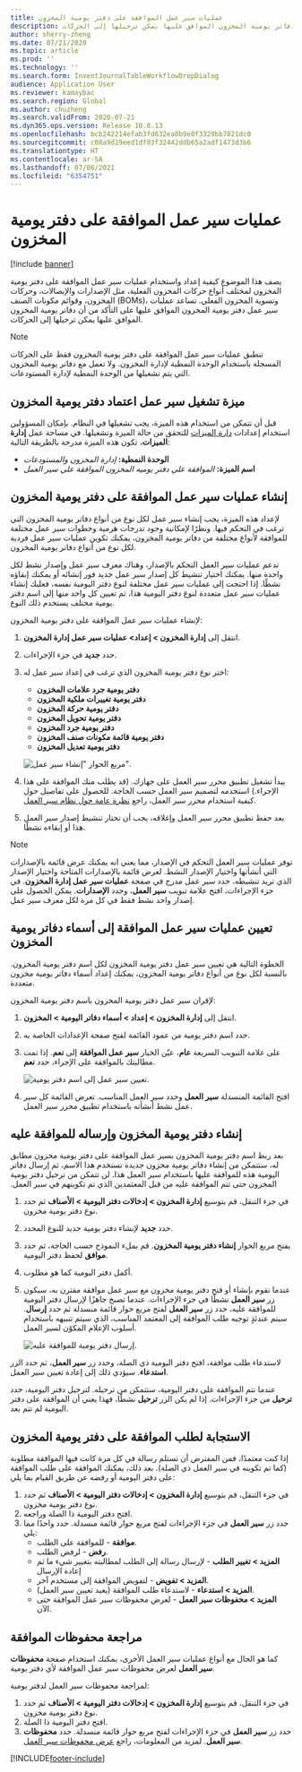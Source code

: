 ```yaml
---
title: عمليات سير عمل الموافقة على دفتر يومية المخزون
description: يوضح هذا الموضوع كيفية إعداد عمليات سير عمل الموافقة على دفتر يومية المخزون واستخدامها لمختلف أنواع حركات المخزون الفعلي. تساعد عمليات سير عمل دفتر يومية المخزون الموافق عليها على التأكد من أن دفاتر يومية المخزون الموافق عليها يمكن ترحيلها إلى الحركات.
author: sherry-zheng
ms.date: 07/21/2020
ms.topic: article
ms.prod: ''
ms.technology: ''
ms.search.form: InventJournalTableWorkflowDropDialog
audience: Application User
ms.reviewer: kamaybac
ms.search.region: Global
ms.author: chuzheng
ms.search.validFrom: 2020-07-21
ms.dyn365.ops.version: Release 10.0.13
ms.openlocfilehash: bcb242214efab3fd632ea0b9e0f3329bb7821dc0
ms.sourcegitcommit: c08a9d19eed1df03f32442ddb65a2adf1473d3b6
ms.translationtype: HT
ms.contentlocale: ar-SA
ms.lasthandoff: 07/06/2021
ms.locfileid: "6354751"
---
```

# <a name="inventory-journal-approval-workflows"></a>عمليات سير عمل الموافقة على دفتر يومية المخزون

[!include [banner](../includes/banner.md)]

يصف هذا الموضوع كيفية إعداد واستخدام عمليات سير عمل الموافقة على دفتر يومية المخزون لمختلف أنواع حركات المخزون الفعلية، مثل الإصدارات والإيصالات، وحركات المخزون، وقوائم مكونات الصنف (BOMs)، وتسوية المخزون الفعلي. تساعد عمليات سير عمل دفتر يومية المخزون الموافق عليها على التأكد من أن دفاتر يومية المخزون الموافق عليها يمكن ترحيلها إلى الحركات.

> [!NOTE]
> تنطبق عمليات سير عمل الموافقة على دفتر يومية المخزون فقط على الحركات المسجلة باستخدام الوحدة النمطية لإدارة المخزون. ولا تعمل مع دفاتر يومية المخزون التي يتم تشغيلها من الوحدة النمطية لإدارة المستودعات.

## <a name="turn-on-the-inventory-journal-approval-workflows-feature"></a>ميزة تشغيل سير عمل اعتماد دفتر يومية المخزون

قبل أن تتمكن من استخدام هذه الميزة، يجب تشغيلها في النظام. بإمكان المسؤولين استخدام إعدادات [دارة الميزات](../../fin-ops-core/fin-ops/get-started/feature-management/feature-management-overview.md) للتحقق من حالة الميزة وتشغيلها. في مساحة عمل **إدارة الميزات**، تكون هذه الميزة مدرجة بالطريقة التالية:

- **الوحدة النمطية:** *إدارة المخزون والمستودعات*
- **اسم الميزة:** *الموافقة علي دفتر يوميه المخزون الموافقة علي سير العمل*

## <a name="create-your-inventory-journal-approval-workflows"></a>إنشاء عمليات سير عمل الموافقة على دفتر يومية المخزون

لإعداد هذه الميزة، يجب إنشاء سير عمل لكل نوع من أنواع دفاتر يومية المخزون التي ترغب في التحكم فيها. ونظرًا لإمكانية وجود تدرجات هرمية وخطوات سير عمل مختلفة للموافقة لأنواع مختلفة من دفاتر يومية المخزون، يمكنك تكوين عمليات سير عمل فردية لكل نوع من أنواع دفاتر يومية المخزون.

تدعم عمليات سير العمل التحكم بالإصدار، وهناك معرف سير عمل وإصدار نشط لكل واحدة منها. يمكنك اختيار تنشيط كل إصدار سير عمل جديد فور إنشائه أو يمكنك إبقاؤه نشطًا. إذا احتجت إلى عمليات سير عمل مختلفة لنوع دفتر اليومية نفسه، فعليك إنشاء عمليات سير عمل متعددة لنوع دفتر اليومية هذا، ثم تعيين كل واحد منها إلى اسم دفتر يومية مختلف يستخدم ذلك النوع.

لإنشاء عمليات سير عمل الموافقة على دفتر يومية المخزون:

1. انتقل إلى **إدارة المخزون \> إعداد\> عمليات سير عمل إدارة المخزون**.
1. حدد **جديد** في جزء الإجراءات.
1. اختر نوع دفتر يومية المخزون الذي ترغب في إعداد سير عمل له:
    - **دفتر يومية جرد علامات المخزون**
    - **دفتر يومية تغييرات ملكية المخزون**
    - **دفتر يومية حركة المخزون**
    - **دفتر يومية تحويل المخزون**
    - **دفتر يومية جرد المخزون**
    - **دفتر يومية قائمة مكونات صنف المخزون**
    - **دفتر يومية تعديل المخزون**

    ![مربع الحوار "إنشاء سير عمل".](media/journal-workflow-create-workflow.png "مربع الحوار &quot;إنشاء سير عمل&quot;")

1. يبدأ تشغيل تطبيق محرر سير العمل على جهازك. (قد يطلب منك الموافقة على هذا الإجراء.) استخدمه لتصميم سير العمل حسب الحاجة. للحصول على تفاصيل حول كيفية استخدام محرر سير العمل، راجع [نظرة عامة حول نظام سير العمل](../../fin-ops-core/fin-ops/organization-administration/overview-workflow-system.md).
1. بعد حفظ تطبيق محرر سير العمل وإغلاقه، يجب أن تختار تنشيط إصدار سير العمل هذا أو إبقاءه نشطًا.

> [!NOTE]
> توفر عمليات سير العمل التحكم في الإصدار، مما يعني انه يمكنك عرض قائمة بالإصدارات التي أنشأتها واختيار الإصدار النشط. لعرض قائمة بالإصدارات المتاحة واختيار الإصدار الذي تريد تنشيطه، حدد سير عمل مدرج في صفحة **عمليات سير عمل إدارة المخزون**. في جزء الإجراءات، افتح علامة تبويب **سير العمل**، وحدد **الإصدارات**. يمكن الحصول على إصدار واحد نشط فقط في كل مرة لكل معرف سير عمل.

## <a name="assign-approval-workflows-to-inventory-journal-names"></a>تعيين عمليات سير عمل الموافقة إلى أسماء دفاتر يومية المخزون

الخطوة التالية هي تعيين سير عمل دفتر يومية المخزون لكل اسم دفتر يومية المخزون. بالنسبة لكل نوع من أنواع دفاتر يومية المخزون، يمكنك إعداد أسماء دفاتر يومية مخزون متعددة.

لإقران سير عمل دفتر يومية المخزون باسم دفتر يومية المخزون:

1. انتقل إلى **إدارة المخزون \> إعداد \> أسماء دفاتر اليومية \> المخزون**.
1. حدد اسم دفتر يومية من عمود القائمة لفتح صفحة الإعدادات الخاصة به.
1. على علامة التبويب السريعة **عام**، عيّن الخيار **سير عمل الموافقة** إلى **نعم**. إذا تمت مطالبتك بالموافقة على الإجراء، حدد **نعم**.

    ![تعيين سير عمل إلى اسم دفتر يومية.](media/journal-workflow-journal-name.png "تعيين سير عمل إلى اسم دفتر يومية")

1. افتح القائمة المنسدلة **سير العمل** وحدد سير العمل المناسب. تعرض القائمة كل سير عمل نشط أنشأته باستخدام تطبيق محرر سير العمل.

## <a name="create-an-inventory-journal-and-send-it-for-approval"></a>إنشاء دفتر يومية المخزون وإرساله للموافقة عليه

بعد ربط اسم دفتر يومية المخزون بسير عمل الموافقة على دفتر يومية مخزون مطابق له، ستتمكن من إنشاء دفاتر يومية مخزون جديدة تستخدم هذا الاسم، ثم إرسال دفاتر اليومية هذه للموافقة عليها باستخدام سير العمل هذا. لن تتمكن من ترحيل دفتر يومية المخزون حتى تتم الموافقة عليه من قبل المعتمدين‬‏‫ الذي تم تكوينهم في سير العمل.

1. في جزء التنقل، قم بتوسيع **إدارة المخزون \> إدخالات دفتر اليومية \> الأصناف** ثم حدد نوع دفتر يومية مخزون.
1. حدد **جديد** لإنشاء دفتر يومية جديد للنوع المحدد.
1. يفتح مربع الحوار **إنشاء دفتر يومية المخزون**. قم بملء النموذج حسب الحاجة، ثم حدد **موافق** لحفظ دفتر اليومية.
1. أكمل دفتر اليومية كما هو مطلوب.
1. عندما تقوم بإنشاء أو فتح دفتر يومية مخزون مع سير عمل موافقة مقترن به، سيكون زر **سير العمل** نشطًا في جزء الإجراءات. عندما تصبح جاهزًا لإرسال دفتر اليومية للموافقة عليه، حدد زر **سير العمل** لفتح مربع حوار قائمة منسدلة ثم حدد **إرسال**. سيتم عندئذٍ توجيه طلب الموافقة إلى المعتمد المناسب، الذي سيتم تنبيهه باستخدام أسلوب الإعلام المكوّن لسير العمل.

    ![إرسال دفتر يومية للموافقة عليه.](media/journal-workflow-inventory-journal.png "إرسال دفتر يومية للموافقة عليه")

لاستدعاء طلب موافقة، افتح دفتر اليومية ذي الصلة، وحدد زر **سير العمل**، ثم حدد الزر **استدعاء**. سيؤدي ذلك إلى إعادة تعيين سير العمل.

عندما تتم الموافقة على دفتر اليومية، ستتمكن من ترحيله. لترحيل دفتر اليومية، حدد **ترحيل** من جزء الإجراءات. إذا لم يكن الزر **ترحيل** نشطًا، فهذا يعني أن الموافقة على دفتر اليومية لم تتم بعد.

## <a name="respond-to-an-inventory-journal-approval-request"></a>الاستجابة لطلب الموافقة على دفتر يومية المخزون

إذا كنت معتمدًا، فمن المفترض أن تستلم رسالة في كل مرة كانت فيها الموافقة مطلوبة (كما تم تكوينه في سير العمل ذي الصلة). بعد ذلك، يمكنك الموافقة على طلب الموافقة على دفتر اليومية أو رفضه عن طريق القيام بما يلي:

1. في جزء التنقل، قم بتوسيع **إدارة المخزون \> إدخالات دفتر اليومية \> الأصناف** ثم حدد نوع دفتر يومية مخزون.
1. افتح دفتر اليومية ذا الصلة وراجعه.
1. حدد زر **سير العمل** في جزء الإجراءات لفتح مربع حوار قائمة منسدلة. حدد واحدًا مما يلي:
    - **موافقة** - للموافقة على الطلب.
    - **رفض** - لرفض الطلب.
    - **المزيد \> تغيير الطلب** - لإرسال رسالة إلى الطلب لمطالبته بتغيير شيء ما ثم إعادة الإرسال
    - **المزيد \> تفويض** - لتفويض الموافقة إلى مستخدم آخر.
    - **المزيد \> استدعاء** - لاستدعاء طلب الموافقة (يعيد تعيين سير العمل).
    - **المزيد \> محفوظات سير العمل** - لعرض محفوظات سير عمل الموافقة حتى الآن.

## <a name="review-the-approval-history"></a>مراجعة محفوظات الموافقة

كما هو الحال مع أنواع عمليات سير العمل الأخرى، يمكنك استخدام صفحة **محفوظات سير العمل** لعرض محفوظات سير عمل الموافقة لأي دفتر يومية.

لمراجعة محفوظات سير العمل لدفتر يومية:

1. في جزء التنقل، قم بتوسيع **إدارة المخزون \> إدخالات دفتر اليومية \> الأصناف** ثم حدد نوع دفتر يومية مخزون.
1. افتح دفتر اليومية ذا الصلة.
1. حدد زر **سير العمل** في جزء الإجراءات لفتح مربع حوار قائمة منسدلة. حدد **محفوظات سير العمل**. لمزيد من المعلومات، راجع [عرض محفوظات سير العمل](../../fin-ops-core/fin-ops/organization-administration/tasks/view-workflow-history.md).


[!INCLUDE[footer-include](../../includes/footer-banner.md)]